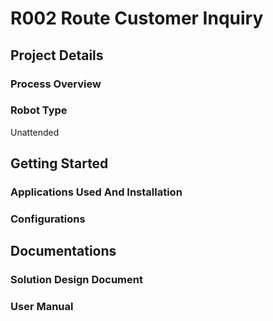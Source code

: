 # R002 Route Customer Inquiry

## Project Details

### Process Overview
<!--- Brief description of what the process does -->

### Robot Type
<!--- Attended / Unattended -->
Unattended

## Getting Started

### Applications Used And Installation
<!--- Which version of UiPath, other applications used by the robot, application version, and how to install them -->

### Configurations
<!--- Any pre-requisites (like input files in certain directories, queue and assets in Orchestrator, etc.) -->

## Documentations

### Solution Design Document

### User Manual